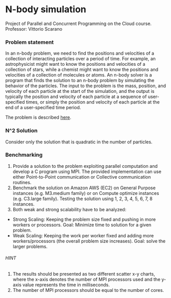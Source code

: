 # N-body simulation 
Project of Parallel and Concurrent Programming on the Cloud course.
Professor: Vittorio Scarano

### Problem statement
In an n-body problem, we need to find the positions and velocities of a collection of interacting particles over a period of time. For example, an astrophysicist might want to know the positions and velocities of a collection of stars, while a chemist might want to know the positions and velocities of a collection of molecules or atoms.
An n-body solver is a program that finds the solution to an n-body problem by simulating the behavior of the particles. The input to the problem is the mass, position, and velocity of each particle at the start of the simulation, and the output is typically the position and velocity of each particle at a sequence of user-specified times, or simply the position and velocity of each particle at the end of a user-specified time period.

The problem is described [here](https://en.wikipedia.org/wiki/N-body_simulation).

### N^2 Solution
Consider only the solution that is quadratic in the number of particles.


### Benchmarking

1) Provide a solution to the problem exploiting parallel computation and develop  a C program using MPI. The provided implementation can use either Point-to-Point communication or Collective communication routines.
2) Benchmark the solution on Amazon AWS (EC2) on General Purpose instances (e.g. M3.medium family) or on Compute optimize instances (e.g. C3.large family).  Testing the solution using 1, 2, 3, 4, 5, 6, 7, 8 instances.
3) Both weak and strong scalability have to be analyzed:
- Strong Scaling: Keeping the problem size fixed and pushing in more workers or processors. Goal: Minimize time to solution for a given problem.
- Weak Scaling: Keeping the work per worker fixed and adding more workers/processors (the overall problem size increases). Goal: solve the larger problems.

###### HINT

1) The results should be presented as two different scatter x-y charts, where the x-axis denotes the number of MPI processors used and the y-axis value represents the time in milliseconds.  
2) The number of MPI processors should be equal to the number of cores.
